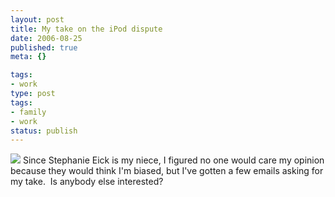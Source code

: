 ```yaml
---
layout: post
title: My take on the iPod dispute
date: 2006-08-25
published: true
meta: {}

tags:
- work
type: post
tags:
- family
- work
status: publish
---
```



[![](http://www.andyeick.com/_blogMedia/MytakeontheiPoddispute_5468/image0_thumb3.png)](http://www.andyeick.com/_blogMedia/MytakeontheiPoddispute_5468/image05.png) Since Stephanie Eick is my niece, I figured no one would care my opinion because they would think I'm biased, but I've gotten a few emails asking for my take.  Is anybody else interested?


